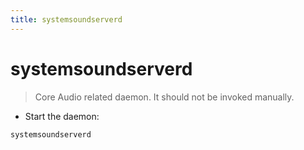 ```yaml
---
title: systemsoundserverd
---
```

# systemsoundserverd

> Core Audio related daemon.
> It should not be invoked manually.

- Start the daemon:

`systemsoundserverd`
